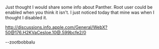 Just thought I would share some info about Panther. Root user could be enabled when you think it isn't. I just noticed today that mine was when I thought I disabled it.

http://discussions.info.apple.com/General/WebX?50@176.H2KVaCesloe.10@.599bcfe2/0

--zootbobbalu